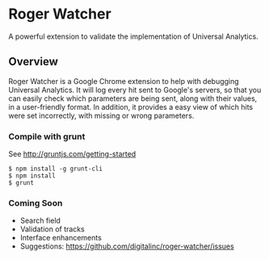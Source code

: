 # Roger Watcher
A powerful extension to validate the implementation of Universal Analytics.

## Overview
Roger Watcher is a Google Chrome extension to help with debugging Universal Analytics. It will log every hit sent to Google's servers, so that you can easily check which parameters are being sent, along with their values, in a user-friendly format. In addition, it provides a easy view of which hits were set incorrectly, with missing or wrong parameters.

### Compile with grunt
See http://gruntjs.com/getting-started
```
$ npm install -g grunt-cli
$ npm install
$ grunt
```
### Coming Soon
* Search field
* Validation of tracks
* Interface enhancements
* Suggestions: https://github.com/digitalinc/roger-watcher/issues